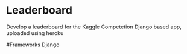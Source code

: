 # Leaderboard
Develop a leaderboard for the Kaggle Competetion
Django based app, uploaded using heroku

#Frameworks
Django
